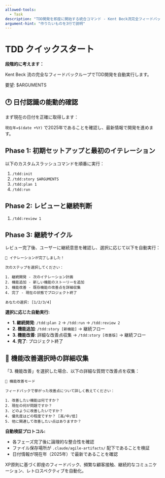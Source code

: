 ```yaml
---
allowed-tools:
  - Task
description: "TDD開発を即座に開始する統合コマンド - Kent Beck流完全フィードバックループ"
argument-hint: "作りたいものを3行で説明"
---
```


# TDD クイックスタート

**段階的に考えます：**

Kent Beck 流の完全なフィードバックループでTDD開発を自動実行します。

要望: $ARGUMENTS

## 🕐 日付認識の能動的確認

まず現在の日付を正確に取得します：

`現在年=$(date +%Y)` で2025年であることを確認し、最新情報で開発を進めます。

## Phase 1: 初期セットアップと最初のイテレーション

以下のカスタムスラッシュコマンドを順番に実行：

1. `/tdd:init`
2. `/tdd:story $ARGUMENTS`
3. `/tdd:plan 1`
4. `/tdd:run`

## Phase 2: レビューと継続判断

1. `/tdd:review 1`

## Phase 3: 継続サイクル

レビュー完了後、ユーザーに継続意思を確認し、選択に応じて以下を自動実行：

```text
🎯 イテレーションが完了しました！

次のステップを選択してください：

1. 継続開発 - 次のイテレーション計画
2. 機能追加 - 新しい機能のストーリーを追加  
3. 機能改善 - 既存機能の改善点を詳細収集
4. 完了 - 現在の状態でプロジェクト終了

あなたの選択: [1/2/3/4]
```

**選択に応じた自動実行:**

- **1. 継続開発**: `/tdd:plan 2` → `/tdd:run` → `/tdd:review 2`
- **2. 機能追加**: `/tdd:story [新機能]` → 継続フロー
- **3. 機能改善**: 詳細な改善点収集 → `/tdd:story [改善版]` → 継続フロー
- **4. 完了**: プロジェクト終了

## 🔧 機能改善選択時の詳細収集

「3. 機能改善」を選択した場合、以下の詳細な質問で改善点を収集：

```text
🔧 機能改善モード

フィードバックで挙がった改善点について詳しく教えてください：

1. 改善したい機能は何ですか？
2. 現在の何が問題ですか？
3. どのように改善したいですか？
4. 優先度はどの程度ですか？ [高/中/低]
5. 他に関連して改善したい点はありますか？
```

**自動検証プロトコル:**

- 各フェーズ完了後に論理的な整合性を確認
- ファイル保存場所が `.claude/agile-artifacts/` 配下であることを検証
- 日付情報が現在年（2025年）で最新であることを確認

XP原則に基づく即座のフィードバック、頻繁な顧客接触、継続的なコミュニケーション、レトロスペクティブを自動化。
